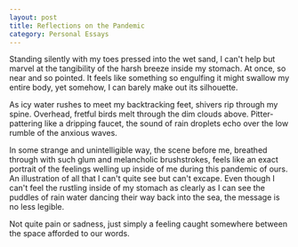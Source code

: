 ```yaml
---
layout: post
title: Reflections on the Pandemic
category: Personal Essays
---
```

Standing silently with my toes pressed into the wet sand, I can't help but marvel at the tangibility of the harsh breeze inside my stomach. At once, so near and so pointed. It feels like something so engulfing it might swallow my entire body, yet somehow, I can barely make out its silhouette.

As icy water rushes to meet my backtracking feet, shivers rip through my spine. Overhead, fretful birds melt through the dim clouds above. Pitter-pattering like a dripping faucet, the sound of rain droplets echo over the low rumble of the anxious waves.

In some strange and unintelligible way, the scene before me, breathed through with such glum and melancholic brushstrokes, feels like an exact portrait of the feelings welling up inside of me during this pandemic of ours. An illustration of all that I can't quite see but can't excape. 
Even though I can't feel the rustling inside of my stomach as clearly as I can see the puddles of rain water dancing their way back into the sea, the message is no less legible.

Not quite pain or sadness, just simply a feeling caught somewhere between the space afforded to our words.
